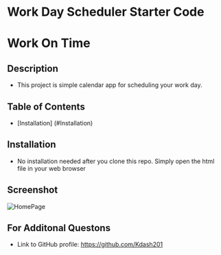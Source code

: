 # Work Day Scheduler Starter Code

# Work On Time

## Description

- This project is simple calendar app for scheduling your work day.

## Table of Contents

- [Installation] (#Installation)

## Installation

- No installation needed after you clone this repo. Simply open the html file in your web browser

## Screenshot

![HomePage](https://user-images.githubusercontent.com/90225089/161355767-111064dd-21a2-438c-8304-55e623fc25f1.png)

## For Additonal Questons

- Link to GitHub profile: https://github.com/Kdash201
